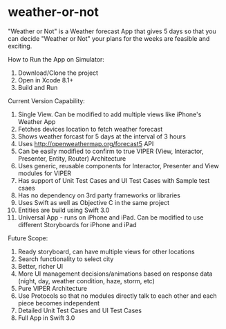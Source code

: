 # weather-or-not

"Weather or Not" is a Weather forecast App that gives 5 days so that you can decide "Weather or Not" your plans for the weeks are feasible and exciting.

How to Run the App on Simulator:
1. Download/Clone the project
2. Open in Xcode 8.1+
3. Build and Run

Current Version Capability:
1. Single View. Can be modified to add multiple views like iPhone's Weather App
2. Fetches devices location to fetch weather forecast
3. Shows weather forcast for 5 days at the interval of 3 hours
4. Uses http://openweathermap.org/forecast5 API
5. Can be easily modified to confirm to true VIPER (View, Interactor, Presenter, Entity, Router) Architecture
6. Uses generic, reusable components for Interactor, Presenter and View modules for VIPER
7. Has support of Unit Test Cases and UI Test Cases with Sample test csaes
8. Has no dependency on 3rd party frameworks or libraries
9. Uses Swift as well as Objective C in the same project
10. Entities are build using Swift 3.0
11. Universal App - runs on iPhone and iPad. Can be modified to use different Storyboards for iPhone and iPad

Future Scope:
1. Ready storyboard, can have multiple views for other locations
2. Search functionality to select city
3. Better, richer UI
4. More UI management decisions/animations based on response data (night, day, weather condition, haze, storm, etc)
5. Pure VIPER Architecture
6. Use Protocols so that no modules directly talk to each other and each piece becomes independent
7. Detailed Unit Test Cases and UI Test Cases
8. Full App in Swift 3.0


